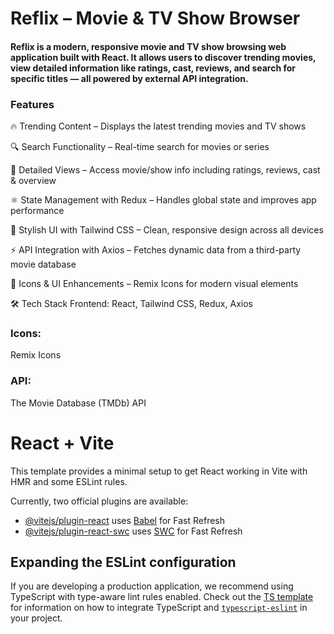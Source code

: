 
 # Reflix – Movie & TV Show Browser

#### Reflix is a modern, responsive movie and TV show browsing web application built with React. It allows users to discover trending movies, view detailed information like ratings, cast, reviews, and search for specific titles — all powered by external API integration.

### Features
🔥 Trending Content – Displays the latest trending movies and TV shows

🔍 Search Functionality – Real-time search for movies or series

📄 Detailed Views – Access movie/show info including ratings, reviews, cast & overview

⚛️ State Management with Redux – Handles global state and improves app performance

💅 Stylish UI with Tailwind CSS – Clean, responsive design across all devices

⚡ API Integration with Axios – Fetches dynamic data from a third-party movie database

🎨 Icons & UI Enhancements – Remix Icons for modern visual elements

🛠️ Tech Stack
Frontend: React, Tailwind CSS, Redux, Axios

### Icons:
Remix Icons

### API:
The Movie Database (TMDb) API 







# React + Vite

This template provides a minimal setup to get React working in Vite with HMR and some ESLint rules.

Currently, two official plugins are available:

- [@vitejs/plugin-react](https://github.com/vitejs/vite-plugin-react/blob/main/packages/plugin-react) uses [Babel](https://babeljs.io/) for Fast Refresh
- [@vitejs/plugin-react-swc](https://github.com/vitejs/vite-plugin-react/blob/main/packages/plugin-react-swc) uses [SWC](https://swc.rs/) for Fast Refresh

## Expanding the ESLint configuration

If you are developing a production application, we recommend using TypeScript with type-aware lint rules enabled. Check out the [TS template](https://github.com/vitejs/vite/tree/main/packages/create-vite/template-react-ts) for information on how to integrate TypeScript and [`typescript-eslint`](https://typescript-eslint.io) in your project.
